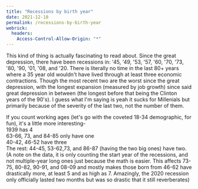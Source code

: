 ```yaml
---
title: "Recessions by birth year"
date: 2021-12-10
permalink: /recessions-by-birth-year
webrick:
  headers:
    Access-Control-Allow-Origin: "*"
---
```

<div>
<p>
This kind of thing is actually fascinating to read about. Since the great depression, there have been recessions in: '45, '49, '53, '57, '60, '70, '73, '80, '90, '01, '08, and '20. There is literally no time in the last 80+ years where a 35 year old wouldn't have lived through at least three economic contractions. Though the most recent two are the worst since the great depression, with the longest expansion (measured by job growth) since said great depression in between (the longest before that being the Clinton years of the 90's). I guess what I'm saying is yeah it sucks for Millenials but primarily because of the severity of the last two, not the number of them.<br>
<p>
If you count working ages (let's go with the coveted 18-34 demographic, for fun), it's a little more interesting-<br>
1939 has 4<br>
63-66, 73, and 84-85 only have one<br>
40-42, 46-52 have three<br>
The rest: 44-45, 53-62,73, and 86-87 (having the two big ones) have two.<br>
(A note on the data, it is only counting the start year of the recessions, and not multiple-year long ones just because the math is easier. This affects 73-75, 80-82, 90-91, and 08-09 and mostly makes those born from 46-62 have drastically more, at least 5 and as high as 7. Amazingly, the 2020 recession only officially lasted two months but was so drastic that it still reverberates)
</p>
</div>
<div id="line_chart" style="width: 900px; height: 500px"></div>
<script type="text/javascript" src="https://www.gstatic.com/charts/loader.js"></script>
<script>
  google.charts.load('current', {packages: ['line']});
  google.charts.setOnLoadCallback(drawChart);

  function drawChart() {
  var data = new google.visualization.DataTable();
  data.addColumn('date', 'Year');
  data.addColumn('number', '0-34');
  data.addColumn('number', '18-34');
  data.addColumn('number', '18-34**');
  data.addRows([
  [new Date(1939,0,0),7,4,4],
  [new Date(1940,0,0),7,3,4],
  [new Date(1941,0,0),7,3,5],
  [new Date(1942,0,0),7,3,5],
  [new Date(1943,0,0),7,2,4],
  [new Date(1944,0,0),7,2,4],
  [new Date(1945,0,0),7,2,4],
  [new Date(1946,0,0),7,3,5],
  [new Date(1947,0,0),7,3,6],
  [new Date(1948,0,0),7,3,7],
  [new Date(1949,0,0),7,3,7],
  [new Date(1950,0,0),6,3,7],
  [new Date(1951,0,0),6,3,7],
  [new Date(1952,0,0),6,3,7],
  [new Date(1953,0,0),6,2,6],
  [new Date(1954,0,0),5,2,6],
  [new Date(1955,0,0),5,2,6],
  [new Date(1956,0,0),6,2,6],
  [new Date(1957,0,0),6,2,6],
  [new Date(1958,0,0),5,2,5],
  [new Date(1959,0,0),5,2,5],
  [new Date(1960,0,0),5,2,5],
  [new Date(1961,0,0),4,2,5],
  [new Date(1962,0,0),4,2,5],
  [new Date(1963,0,0),4,1,4],
  [new Date(1964,0,0),4,1,3],
  [new Date(1965,0,0),4,1,2],
  [new Date(1966,0,0),4,1,2],
  [new Date(1967,0,0),5,2,3],
  [new Date(1968,0,0),5,2,3],
  [new Date(1969,0,0),5,2,3],
  [new Date(1970,0,0),5,2,3],
  [new Date(1971,0,0),4,2,3],
  [new Date(1972,0,0),4,2,3],
  [new Date(1973,0,0),4,1,2],
  [new Date(1974,0,0),4,2,2],
  [new Date(1975,0,0),4,2,3],
  [new Date(1976,0,0),4,2,3],
  [new Date(1977,0,0),4,2,3],
  [new Date(1978,0,0),4,2,3],
  [new Date(1979,0,0),4,2,3],
  [new Date(1980,0,0),4,2,3],
  [new Date(1981,0,0),3,2,3],
  [new Date(1982,0,0),3,2,3],
  [new Date(1983,0,0),3,2,3],
  [new Date(1984,0,0),3,1,2],
  [new Date(1985,0,0),3,1,2],
  [new Date(1986,0,0),4,2,3],
  [new Date(1987,0,0),4,2,3]
 ]);
  var options = {
    hAxis: {
      format: 'yyyy'
	},
    chart: {
	  title: 'Recessions by year of birth before age of 35',
	  subtitle: '** denotes mult-year recessions'
	}
  }
  var chart = new google.charts.Line(document.getElementById('line_chart'));
  chart.draw(data, google.charts.Line.convertOptions(options));
}
</script>

